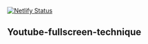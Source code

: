 [![Netlify Status](https://api.netlify.com/api/v1/badges/fcf9c7b0-f204-4fa8-b89d-16f70d749a03/deploy-status)](https://app.netlify.com/sites/youtube-fullscreen-technique/deploys)

## Youtube-fullscreen-technique
